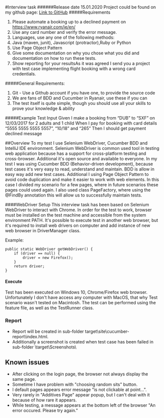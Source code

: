 #Interview task 
######Release date 15.01.2020
Project could be found on my github page: [Link to GitHub](https://github.com/Gutek18/Ryanair)
#####Requirements
1. Please automate a booking up to a declined payment on https://www.ryanair.com/ie/en/
2. Use any card number and verify the error message.
3. Languages, use any one of the following methods:
4. Java (maven, junit), Javascript (protractor),Ruby or Python
5. Use Page Object Pattern
6. Give some documentation on why you chose what you did and documentation on how to run these tests.
7. Show reporting for your resultsAs it was agreed I send you a project with test case implementing flight booking with a wrong card credentials.

#####General Requirements:
1. Git - Use a Github account if you have one, to provide the source code
2. We are fans of BDD and Cucumber in Ryanair, use these if you can
3. The test itself is quite simple, though you should use all your skills to prove your knowledge & ability

#####Example Test Input
Given I make a booking from “DUB” to “SXF” on 12/03/2017 for 2 adults and 1 child
When I pay for booking with card details “5555 5555 5555 5557”, “10/18” and “265”
Then I should get payment declined message

##Overview
To my test I use Selenium WebDriver, Cucumber BDD and IntelliJ IDE environment.
Selenium WebDriver is common used tool in testing web application because has a support for cross-platform testing and cross-browser. Additional it's open source and available to everyone.
In my test I was using Cucumber BDD (Behavior-driven development), because test cases it's very easy to read, understand and maintain. BDD is allow in easy way add new test cases.
Additional I using Page Object Pattern to avoid code duplication and make it easier to work with web elements. In this case I divided my scenario for a few pages, where in future scenarios these pages could used again.
I also used class PageFactory, where using the @FindBy annotation this will allow us to successfully maintain tests.

####WebDriver Setup
This interview task has been based on Selenium WebDriver to interact with Chrome. In order for the test to work, browser must be installed on the test machine and accessible from the system environment PATH. 
It's possible to execute test in another web browser, but it's required to install web drivers on computer and add instance of new web browser in DriverManager class. 

Example:

    public static WebDriver getWebDriver() {
        if (driver == null) {
            driver = new Firefox();
        }
        return driver;
    }

#### Execute
Test has been executed on Windows 10, Chrome/Firefox web browser. Unfortunately I don't have access any computer with MacOS, that why Test scenario wasn't tested on Macintosh.
The test can be performed using the feature file, as well as the TestRunner class.
### Report
- Report will be created in sub-folder target\site\cucumber-report\index.html.
- Additionally a screenshot is created when test case has been failed in sub-folder \target\Screenshots\
## Known issues
- After clicking on the login page, the browser not always display the same page.
- Sometime I have problem with "choosing random sits" button.
- I default pages appears error message "is not clickable at point...".
- Very rarely in "Additives Page" appear popup, but I can't deal with it because of how rare it appears.
- While testing, a message appears at the bottom left of the browser "An error occured. Please try again."